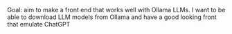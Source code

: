 Goal: aim to make a front end that works well with Ollama LLMs. I want to be able to download LLM models from Ollama and have a good looking front that emulate ChatGPT
